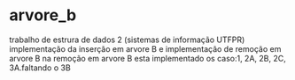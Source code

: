 # arvore_b
trabalho de estrura de dados 2 (sistemas de informação UTFPR)
implementação da inserção em arvore B e implementação de remoção em arvore B
na remoção em arvore B esta implementado os caso:1, 2A, 2B, 2C, 3A.faltando o 3B
